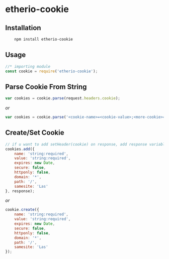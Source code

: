 # etherio-cookie

## Installation

```sh
    npm install etherio-cookie
```

## Usage

```js
//* importing module
const cookie = require('etherio-cookie');
```

## Parse Cookie From String

```js
var cookies = cookie.parse(request.headers.cookie);
```

_or_

```js
var cookies = cookie.parse('<cookie-name>=<cookie-value>;<more-cookie>=<more-value>');
```

## Create/Set Cookie

```js
// if u want to add setHeader(cookie) on response, add response variable in second argument
cookies.add({
    name: 'string:required',
    value: 'string:required',
    expires: new Date,
    secure: false,
    httponly: false,
    domain: '*',
    path: '/',
    samesite: 'Las'
}, response);
```

_or_

```js
cookie.create({
    name: 'string:required',
    value: 'string:required',
    expires: new Date,
    secure: false,
    httponly: false,
    domain: '*',
    path: '/',
    samesite: 'Las'
});
```


